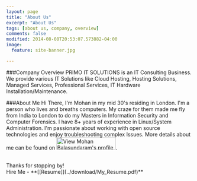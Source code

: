 ```yaml
---
layout: page
title: "About Us"
excerpt: "About Us"
tags: [about us, company, overview]
comments: false
modified: 2014-08-08T20:53:07.573882-04:00
image:
  feature: site-banner.jpg

---
```


###Company Overview
PRIMO IT SOLUTIONS is an IT Consulting Business. We provide various IT Solutions like Cloud Hosting, Hosting Solutions, Managed Services, Professional Services, IT Hardware Installation/Maintenance. 

###About Me
Hi There, I'm Mohan in my mid 30's residing in London. I'm a person who lives and breaths computers. My craze for them made me fly from India to London to do my Masters in Information Security and Computer Forensics. I have 8+ years of experience in Linux/System Administration. I'm passionate about working with open source technologies and enjoy troubleshooting complex Issues. More details about me can be found on <a href="http://uk.linkedin.com/in/mohanb"> <img src="https://static.licdn.com/scds/common/u/img/webpromo/btn_myprofile_160x33.png" width="160" height="33" border="0" alt="View Mohan Balasundaram's profile on LinkedIn"></a>. <br />


<br>
Thanks for stopping by!

<br />
Hire Me - **[[Resume]](../download/My_Resume.pdf)**


